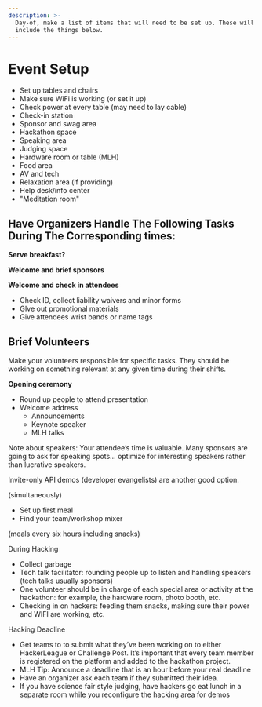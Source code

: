 ```yaml
---
description: >-
  Day-of, make a list of items that will need to be set up. These will likely
  include the things below.
---
```


# Event Setup



* Set up tables and chairs
* Make sure WiFi is working \(or set it up\)
* Check power at every table \(may need to lay cable\)
* Check-in station
* Sponsor and swag area
* Hackathon space
* Speaking area
* Judging space
* Hardware room or table \(MLH\)
* Food area
* AV and tech
* Relaxation area \(if providing\)
* Help desk/info center
* "Meditation room"

## Have Organizers Handle The Following Tasks During The Corresponding times:

**Serve breakfast?**

**Welcome and brief sponsors**

**Welcome and check in attendees**

* Check ID, collect liability waivers and minor forms
* GIve out promotional materials
* Give attendees wrist bands or name tags

## Brief Volunteers

Make your volunteers responsible for specific tasks. They should be working on something relevant at any given time during their shifts.

**Opening ceremony**

* Round up people to attend presentation
* Welcome address
  * Announcements
  * Keynote speaker
  * MLH talks

Note about speakers: Your attendee’s time is valuable. Many sponsors are going to ask for speaking spots… optimize for interesting speakers rather than lucrative speakers.

Invite-only API demos \(developer evangelists\) are another good option.

\(simultaneously\)

* Set up first meal
* Find your team/workshop mixer

\(meals every six hours including snacks\)

During Hacking

* Collect garbage
* Tech talk facilitator: rounding people up to listen and handling speakers \(tech talks usually sponsors\)
* One volunteer should be in charge of each special area or activity at the hackathon: for example, the hardware room, photo booth, etc.
* Checking in on hackers: feeding them snacks, making sure their power and WIFI are working, etc.

Hacking Deadline

* Get teams to to submit what they’ve been working on to either HackerLeague or Challenge Post. It’s important that every team member is registered on the platform and added to the hackathon project.
* MLH Tip: Announce a deadline that is an hour before your real deadline
* Have an organizer ask each team if they submitted their idea.
* If you have science fair style judging, have hackers go eat lunch in a separate room while you reconfigure the hacking area for demos

